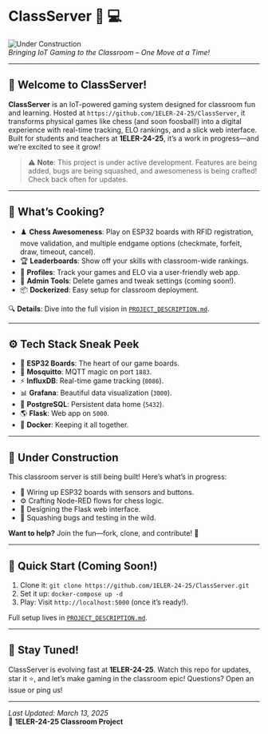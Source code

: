 # ClassServer :school: :computer:

![Under Construction](https://img.shields.io/badge/Status-Under%20Construction-orange?style=for-the-badge)  
*Bringing IoT Gaming to the Classroom – One Move at a Time!*

---

## :rocket: Welcome to ClassServer!

**ClassServer** is an IoT-powered gaming system designed for classroom fun and learning. Hosted at `https://github.com/1ELER-24-25/ClassServer`, it transforms physical games like chess (and soon foosball!) into a digital experience with real-time tracking, ELO rankings, and a slick web interface. Built for students and teachers at **1ELER-24-25**, it’s a work in progress—and we’re excited to see it grow!

> :warning: **Note**: This project is under active development. Features are being added, bugs are being squashed, and awesomeness is being crafted! Check back often for updates.

---

## :star2: What’s Cooking?

- :chess_pawn: **Chess Awesomeness**: Play on ESP32 boards with RFID registration, move validation, and multiple endgame options (checkmate, forfeit, draw, timeout, cancel).
- :trophy: **Leaderboards**: Show off your skills with classroom-wide rankings.
- :busts_in_silhouette: **Profiles**: Track your games and ELO via a user-friendly web app.
- :wrench: **Admin Tools**: Delete games and tweak settings (coming soon!).
- :package: **Dockerized**: Easy setup for classroom deployment.

🔍 **Details**: Dive into the full vision in [`PROJECT_DESCRIPTION.md`](./PROJECT_DESCRIPTION.md).

---

## :gear: Tech Stack Sneak Peek

- 🔌 **ESP32 Boards**: The heart of our game boards.
- :speech_balloon: **Mosquitto**: MQTT magic on port `1883`.
- :zap: **InfluxDB**: Real-time game tracking (`8086`).
- 📊 **Grafana**: Beautiful data visualization (`3000`).
- :elephant: **PostgreSQL**: Persistent data home (`5432`).
- :earth_americas: **Flask**: Web app on `5000`.
- :whale: **Docker**: Keeping it all together.

---

## :construction: Under Construction

This classroom server is still being built! Here’s what’s in progress:

- :hammer: Wiring up ESP32 boards with sensors and buttons.
- :gear: Crafting Node-RED flows for chess logic.
- :art: Designing the Flask web interface.
- :bug: Squashing bugs and testing in the wild.

**Want to help?** Join the fun—fork, clone, and contribute! :raised_hands:

---

## :rocket: Quick Start (Coming Soon!)

1. Clone it: `git clone https://github.com/1ELER-24-25/ClassServer.git`
2. Set it up: `docker-compose up -d`
3. Play: Visit `http://localhost:5000` (once it’s ready!).

Full setup lives in [`PROJECT_DESCRIPTION.md`](./PROJECT_DESCRIPTION.md).

---

## :eyes: Stay Tuned!

ClassServer is evolving fast at **1ELER-24-25**. Watch this repo for updates, star it :star:, and let’s make gaming in the classroom epic! Questions? Open an issue or ping us!

---

*Last Updated: March 13, 2025*  
:school_satchel: **1ELER-24-25 Classroom Project**
